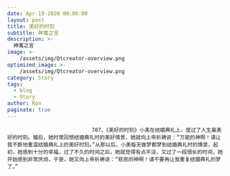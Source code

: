 ```yaml
---
date: Apr-19-2020 00:00:00
layout: post
title: 美好的时刻
subtitle: 神寓之言
description: >-
  神寓之言
image: >-
    /assets/img/Qtcreator-overview.png
optimized_image: >-
    /assets/img/Qtcreator-overview.png
category: Story
tags:
  - blog
  - Story
author: Ron
paginate: true
---
```


							　　707，《美好的时刻》小美在结婚典礼上，度过了人生最美好的时刻。婚后，她时常回想结婚典礼时的美好情景，她就向上帝祈祷说：“万能的神啊！请让我不断地重温结婚典礼上的美好时刻。”从那以后，小美每天做梦都梦到结婚典礼时的情景，起初，她感到十分的幸福，过了不久的时间之后，她就觉得有点平淡，又过了一段很长的时间，她开始感到非常厌烦，于是，她又向上帝祈祷说：“慈悲的神啊！请不要再让我重复结婚典礼的梦了。”
